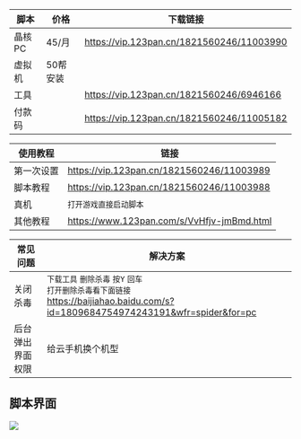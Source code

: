 | 脚本   | 价格    | 下载链接                                      |
|------|-------|-------------------------------------------|
| 晶核PC | 45/月  | https://vip.123pan.cn/1821560246/11003990 |
| 虚拟机  | 50帮安装 |                                           |
| 工具   |       | https://vip.123pan.cn/1821560246/6946166  |
| 付款码  |       | https://vip.123pan.cn/1821560246/11005182 |

| 使用教程  | 链接                                         |
|-------|--------------------------------------------|
| 第一次设置 | https://vip.123pan.cn/1821560246/11003989  |
| 脚本教程  | https://vip.123pan.cn/1821560246/11003988  |
| 真机    | `打开游戏直接启动脚本`                               |
| 其他教程  | https://www.123pan.com/s/VvHfjv-jmBmd.html |

| 常见问题     | 解决方案                                                                                                                   |
|----------|------------------------------------------------------------------------------------------------------------------------|
| 关闭杀毒     | `下载工具` `删除杀毒` `按Y` `回车` <br/>`打开删除杀毒看下面链接` <br/>https://baijiahao.baidu.com/s?id=1809684754974243191&wfr=spider&for=pc |
| 后台弹出界面权限 | 给云手机换个机型                                                                                                               |

## 脚本界面

![](https://vip.123pan.cn/1821560246/11003985)